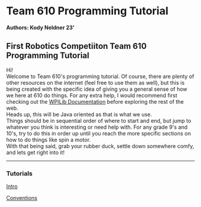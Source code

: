 # Team 610 Programming Tutorial
<b>Authors: Kody Neldner 23'</b>

<h2>First Robotics Competiiton Team 610 Programming Tutorial</h2>

Hi!<br>
Welcome to Team 610's programming tutorial. Of course, there are plenty of other resources on the internet (feel free to use them as well), but this is being created with the specific idea of giving you a general sense of how we here at 610 do things. For any extra help, I would recommend first checking out the [WPILib Documentation](https://docs.wpilib.org/en/stable/index.html) before exploring the rest of the web.<br>
Heads up, this will be Java oriented as that is what we use.<br>
Things should be in sequential order of where to start and end, but jump to whatever you think is interesting or need help with. For any grade 9's and 10's, try to do this in order up until you reach the more specific sections on how to do things like spin a motor.<br>
With that being said, grab your rubber duck, settle down somewhere comfy, and lets get right into it!

---
<h3>Tutorials</h3>

[Intro](Intro.md)

[Conventions](Conventions.md)
